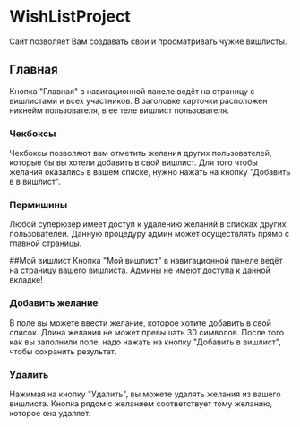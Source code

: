 # WishListProject
Сайт позволяет Вам создавать свои и просматривать чужие вишлисты.

## Главная
Кнопка "Главная" в навигационной панеле ведёт на страницу с вишлистами и всех участников. 
В заголовке карточки расположен никнейм пользователя, в ее теле вишлист пользователя.

### Чекбоксы
Чекбоксы позволяют вам отметить желания других пользователей, которые бы вы хотели добавить в свой вишлист.
Для того чтобы желания оказались в вашем списке, нужно нажать на кнопку "Добавить в в вишлист".

### Пермишины
Любой суперюзер имеет доступ к удалению желаний в списках других пользователей.
Данную процедуру админ может осуществлять прямо с главной страницы.

##Мой вишлист
Кнопка "Мой вишлист" в навигационной панеле ведёт на страницу вашего вишлиста.
Админы не имеют доступа к данной вкладке!

### Добавить желание
В поле вы можете ввести желание, которое хотите добавить в свой список.
Длина желания не может превышать 30 символов.
После того как вы заполнили поле, надо нажать на кнопку "Добавить в вишлист", чтобы сохранить результат.

### Удалить
Нажимая на кнопку "Удалить", вы можете удалять желания из вашего вишлиста.
Кнопка рядом с желанием соответствует тому желанию, которое она удаляет.
